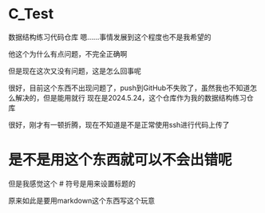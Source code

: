 # C_Test
数据结构练习代码仓库
嗯……事情发展到这个程度也不是我希望的

他这个为什么有点问题，不完全正确啊


但是现在这次又没有问题，这是怎么回事呢

很好，目前这个东西不出现问题了，push到GitHub不失败了，虽然我也不知道怎么解决的，但是能用就行
现在是2024.5.24，这个仓库作为我的数据结构练习仓库

很好，刚才有一顿折腾，现在不知道是不是正常使用ssh进行代码上传了

# 是不是用这个东西就可以不会出错呢

但是我感觉这个 # 符号是用来设置标题的

原来如此是要用markdown这个东西写这个玩意